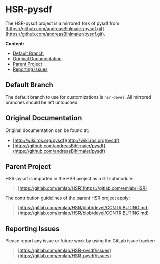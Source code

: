 # HSR-pysdf

The HSR-pysdf project is a mirrored fork of pysdf from [https://github.com/andreasBihlmaier/pysdf.git](https://github.com/andreasBihlmaier/pysdf.git).

**Content:**
*   [Default Branch](#default-branch)
*   [Original Documentation](#original-documentation)
*   [Parent Project](#parent-project)
*   [Reporting Issues](#reporting-issues)

## Default Branch

The default branch to use for customizations is `hsr-devel`. All mirrored branches should be left untouched.

## Original Documentation

Original documentation can be found at:

*    [http://wiki.ros.org/pysdf](http://wiki.ros.org/pysdf)
*    [https://github.com/andreasBihlmaier/pysdf](https://github.com/andreasBihlmaier/pysdf)

## Parent Project

HSR-pysdf is imported in the HSR project as a Git submodule:

> [https://gitlab.com/emlab/HSR](https://gitlab.com/emlab/HSR)

The contribution guidelines of the parent HSR project apply:

> [https://gitlab.com/emlab/HSR/blob/devel/CONTRIBUTING.md](https://gitlab.com/emlab/HSR/blob/devel/CONTRIBUTING.md)

## Reporting Issues

Please report any issue or future work by using the GitLab issue tracker:

> [https://gitlab.com/emlab/HSR-pysdf/issues](https://gitlab.com/emlab/HSR-pysdf/issues)
